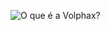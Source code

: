![O que é a Volphax?](https://github.com/volphaxinc/.github/blob/main/images/o-que-é-a-volphax.png)
